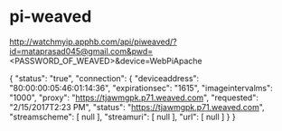 # pi-weaved

http://watchmyip.apphb.com/api/piweaved/?id=mataprasad045@gmail.com&pwd=<PASSWORD_OF_WEAVED>&device=WebPiApache

{
  "status": "true",
  "connection": {
    "deviceaddress": "80:00:00:05:46:01:14:36",
    "expirationsec": "1615",
    "imageintervalms": "1000",
    "proxy": "https://tjawmgpk.p71.weaved.com",
    "requested": "2/15/2017T2:23 PM",
    "status": "https://tjawmgpk.p71.weaved.com",
    "streamscheme": [
      null
    ],
    "streamuri": [
      null
    ],
    "url": [
      null
    ]
  }
}
